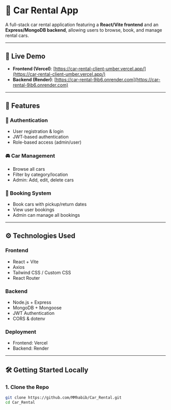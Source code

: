 # 🚗 Car Rental App

A full-stack car rental application featuring a **React/Vite frontend** and an **Express/MongoDB backend**, allowing users to browse, book, and manage rental cars.

---

## 🔗 Live Demo

- **Frontend (Vercel)**: [https://car-rental-client-umber.vercel.app/](https://car-rental-client-umber.vercel.app/)
- **Backend (Render)**: [https://car-rental-9ib6.onrender.com](https://car-rental-9ib6.onrender.com)

---

## 🚀 Features

### 👤 Authentication
- User registration & login
- JWT-based authentication
- Role-based access (admin/user)

### 🚘 Car Management
- Browse all cars
- Filter by category/location
- Admin: Add, edit, delete cars

### 📅 Booking System
- Book cars with pickup/return dates
- View user bookings
- Admin can manage all bookings

---

## ⚙️ Technologies Used

### Frontend
- React + Vite
- Axios
- Tailwind CSS / Custom CSS
- React Router

### Backend
- Node.js + Express
- MongoDB + Mongoose
- JWT Authentication
- CORS & dotenv

### Deployment
- Frontend: Vercel
- Backend: Render

---

## 🛠️ Getting Started Locally

### 1. Clone the Repo

```bash
git clone https://github.com/MMhabib/Car_Rental.git
cd Car_Rental

